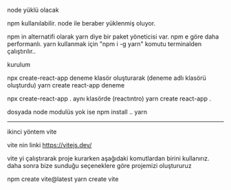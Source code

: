 node yüklü olacak 

npm kullanılabilir. node ile beraber yüklenmiş oluyor.

npm in alternatifi olarak yarn diye bir paket yöneticisi var. npm e göre daha performanlı. yarn kullanmak için  "npm i -g yarn" komutu terminalden çalıştırılır..

kurulum

npx create-react-app deneme   klasör oluşturarak (deneme adlı klasörü oluşturdu) yarn create react-app deneme

npx create-react-app .    aynı klasörde (reactıntro)  yarn create react-app .

dosyada node modulüs yok ise 
npm install ..  yarn 


***************************************
ikinci yöntem vite

vite nin linki
https://vitejs.dev/

vite yi çalıştırarak proje kurarken  aşağıdaki komutlardan birini kullanırız. daha sonra bize sunduğu  seçeneklere göre projemizi oluştururuz

npm create vite@latest
 yarn create vite

